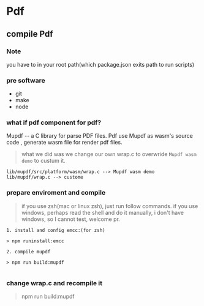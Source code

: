 # Pdf

## compile Pdf

### Note

you have to in your root path(which package.json exits path to run scripts)

### pre software

- git
- make
- node

### what if pdf component for pdf?

Mupdf -- a C library for parse PDF files.
Pdf use Mupdf as wasm's source code , generate wasm file for render pdf files.

> what we did was we change our own wrap.c to overwride `Mupdf wasm demo` to custum it.

```
lib/mupdf/src/platform/wasm/wrap.c --> Mupdf wasm demo
lib/mupdf/wrap.c --> custome
```

### prepare enviroment and compile

> if you use zsh(mac or linux zsh), just run follow commands.
> if you use windows, perhaps read the shell and do it manually, i don't have windows, so I cannot test, welcome pr.

```
1. install and config emcc:(for zsh)

> npm runinstall:emcc

2. compile mupdf

> npm run build:mupdf


```

### change wrap.c and recompile it

> npm run build:mupdf
